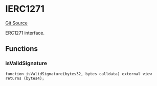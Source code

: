 # IERC1271
[Git Source](https://github.com/NaniDAO/accounts/blob/02ab93bee68a899f7f84b457acff5201adfd6806/src/governance/Points.sol)

ERC1271 interface.


## Functions
### isValidSignature


```solidity
function isValidSignature(bytes32, bytes calldata) external view returns (bytes4);
```

